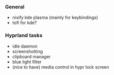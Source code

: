 ### General
- nixify kde plasma (mainly for keybindings)
- tofi for kde?

### Hyprland tasks
- idle daemon
- screenshotting
- clipboard manager
- blue light filter
- (nice to have) media control in hypr lock screen
